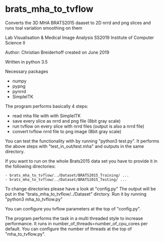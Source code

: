 # brats_mha_to_tvflow
Converts the 3D MHA BRATS2015 daaset to 2D nrrd and png slices and runs toal variation smoothing on them


Lab Visualisation & Medical Image Analysis SS2019
Institute of Computer Science II

Author: Christian Breiderhoff
created on June 2019

Written in python 3.5

Necessary packages
  - numpy
  - pypng
  - pynrrd
  - SimpleITK
 
 The program performs basically 4 steps:
  - read mha file with with SimpleITK
  - save every slice as nrrd and png file (8bit gray scale)
  - run tvflow on every slice with nrrd files (output is also a nrrd file)
  - convert tvflow nrrd file to png image (8bit gray scale)
 
            
  You can test the functionality with by running "python3 test.py". It performs the above steps with "test_in_out/test.mha" and outputs in the same directory.
 
  If you want to run on the whole Brats2015 data set you have to provide it in the following directories:
 
    - brats_mha_to_tvflow/../Dataset/BRATS2015_Training/ ...
    - brats_mha_to_tvflow/../Dataset/BRATS2015_Testing/ ...

   To change directories please have a look at "config.py" 
   The output will be put in the "brats_mha_to_tvflow/../Dataset" dirctory. Run it by running "python3 mha_to_tvflow.py"
  
   You can configure you tvflow parameters at the top of "config.py".
  
   The program performs the task in a multi threaded style to increase performance. It runs in number_of_threads=number_of_cpu_cores per default.
   You can configure the number of threads at the top of "mha_to_tvflow.py".

